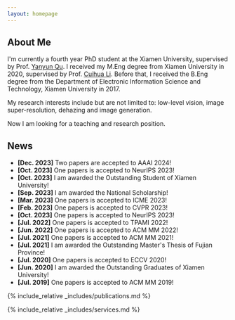 ```yaml
---
layout: homepage
---
```


## About Me

I'm currently a fourth year PhD student at the Xiamen University, supervised by Prof. [Yanyun Qu](https://quyanyun.xmu.edu.cn/chinese/sy.htm). 
I received my M.Eng degree from Xiamen University in 2020, supervised by Prof. [Cuihua Li](). 
Before that, I received the B.Eng degree from the Department of Electronic Information Science and Technology, Xiamen University in 2017.

My research interests include but are not limited to: low-level vision, image super-resolution, dehazing and image generation.

Now I am looking for a teaching and research position.


## News

- **[Dec. 2023]** Two papers are accepted to AAAI 2024!
- **[Oct. 2023]** One papers is accepted to NeurIPS 2023!
- **[Oct. 2023]** I am awarded the Outstanding Student of Xiamen University!
- **[Sep. 2023]** I am awarded the National Scholarship!
- **[Mar. 2023]** One papers is accepted to ICME 2023!
- **[Feb. 2023]** One papers is accepted to CVPR 2023!
- **[Oct. 2023]** One papers is accepted to NeurIPS 2023!
- **[Jul. 2022]** One papers is accepted to TPAMI 2022!
- **[Jun. 2022]** One papers is accepted to ACM MM 2022!
- **[Jul. 2021]** One papers is accepted to ACM MM 2021!
- **[Jul. 2021]** I am awarded the Outstanding Master's Thesis of Fujian Province!
- **[Jul. 2020]** One papers is accepted to ECCV 2020!
- **[Jun. 2020]** I am awarded the Outstanding Graduates of Xiamen University!
- **[Jul. 2019]** One papers is accepted to ACM MM 2019!


{% include_relative _includes/publications.md %}

{% include_relative _includes/services.md %}
